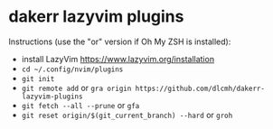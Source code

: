 # dakerr lazyvim plugins

Instructions (use the "or" version if Oh My ZSH is installed):

- install LazyVim https://www.lazyvim.org/installation
- `cd ~/.config/nvim/plugins`
- `git init`
- `git remote add` or `gra origin https://github.com/dlcmh/dakerr-lazyvim-plugins`
- `git fetch --all --prune` or `gfa`
- `git reset origin/$(git_current_branch) --hard` or `groh`
